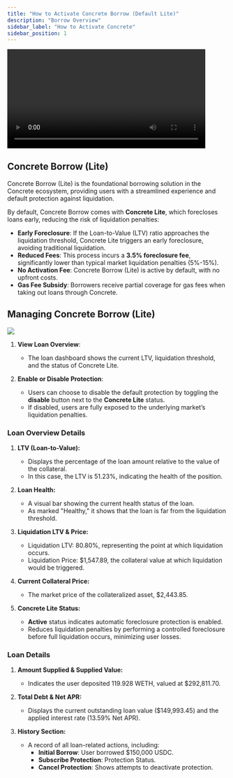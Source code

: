 ```yaml
---
title: "How to Activate Concrete Borrow (Default Lite)"
description: "Borrow Overview"
sidebar_label: "How to Activate Concrete"
sidebar_position: 1
---
```


<video controls width="90%">
  <source src="/vid/get-lite.mp4"/>
</video>

## Concrete Borrow (Lite)

Concrete Borrow (Lite) is the foundational borrowing solution in the Concrete ecosystem, providing users with a streamlined experience and default protection against liquidation.

By default, Concrete Borrow comes with **Concrete Lite**, which forecloses loans early, reducing the risk of liquidation penalties:

- **Early Foreclosure**: If the Loan-to-Value (LTV) ratio approaches the liquidation threshold, Concrete Lite triggers an early foreclosure, avoiding traditional liquidation.
- **Reduced Fees**: This process incurs a **3.5% foreclosure fee**, significantly lower than typical market liquidation penalties (5%-15%).
- **No Activation Fee**: Concrete Borrow (Lite) is active by default, with no upfront costs.
- **Gas Fee Subsidy**: Borrowers receive partial coverage for gas fees when taking out loans through Concrete.

## Managing Concrete Borrow (Lite)

![](/img/borrow-4.png)

1. **View Loan Overview**:
   - The loan dashboard shows the current LTV, liquidation threshold, and the status of Concrete Lite.

2. **Enable or Disable Protection**:
   - Users can choose to disable the default protection by toggling the **disable** button next to the **Concrete Lite** status.
   - If disabled, users are fully exposed to the underlying market’s liquidation penalties.

### Loan Overview Details

1. **LTV (Loan-to-Value):**
   - Displays the percentage of the loan amount relative to the value of the collateral.
   - In this case, the LTV is 51.23%, indicating the health of the position.

2. **Loan Health:**
   - A visual bar showing the current health status of the loan.
   - As marked "Healthy," it shows that the loan is far from the liquidation threshold.

3. **Liquidation LTV & Price:**
   - Liquidation LTV: 80.80%, representing the point at which liquidation occurs.
   - Liquidation Price: $1,547.89, the collateral value at which liquidation would be triggered.

4. **Current Collateral Price:**
   - The market price of the collateralized asset, $2,443.85.

5. **Concrete Lite Status:**
   - **Active** status indicates automatic foreclosure protection is enabled.
   - Reduces liquidation penalties by performing a controlled foreclosure before full liquidation occurs, minimizing user losses.

### Loan Details

1. **Amount Supplied & Supplied Value:**
   - Indicates the user deposited 119.928 WETH, valued at $292,811.70.

2. **Total Debt & Net APR:**
   - Displays the current outstanding loan value ($149,993.45) and the applied interest rate (13.59% Net APR).

3. **History Section:**
   - A record of all loan-related actions, including:
     - **Initial Borrow**: User borrowed $150,000 USDC.
     - **Subscribe Protection**: Protection Status.
     - **Cancel Protection**: Shows attempts to deactivate protection.
